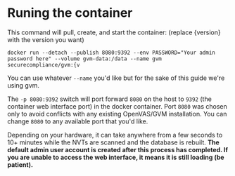 # Runing the container

This command will pull, create, and start the container: \(replace {version} with the version you want\)

```text
docker run --detach --publish 8080:9392 --env PASSWORD="Your admin password here" --volume gvm-data:/data --name gvm securecompliance/gvm:{v
```

You can use whatever `--name` you'd like but for the sake of this guide we're using gvm.

The `-p 8080:9392` switch will port forward `8080` on the host to `9392` \(the container web interface port\) in the docker container. Port `8080` was chosen only to avoid conflicts with any existing OpenVAS/GVM installation. You can change `8080` to any available port that you'd like.

Depending on your hardware, it can take anywhere from a few seconds to 10+ minutes while the NVTs are scanned and the database is rebuilt. **The default admin user account is created after this process has completed. If you are unable to access the web interface, it means it is still loading \(be patient\).**

